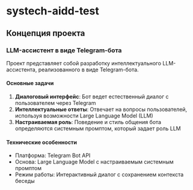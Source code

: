 # systech-aidd-test

## Концепция проекта

### LLM-ассистент в виде Telegram-бота

Проект представляет собой разработку интеллектуального LLM-ассистента, реализованного в виде Telegram-бота.

#### Основные задачи

1. **Диалоговый интерфейс**: Бот ведет естественный диалог с пользователем через Telegram
2. **Интеллектуальные ответы**: Отвечает на вопросы пользователей, используя возможности Large Language Model (LLM)
3. **Настраиваемая роль**: Поведение и стиль общения бота определяются системным промптом, который задает роль LLM

#### Технические особенности

- Платформа: Telegram Bot API
- Основа: Large Language Model с настраиваемым системным промптом
- Режим работы: Интерактивный диалог с сохранением контекста беседы

